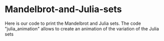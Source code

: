 # Mandelbrot-and-Julia-sets
Here is our code to print the Mandelbrot and Julia sets. The code "julia_animation" allows to create an animation of the variation of the Julia sets
